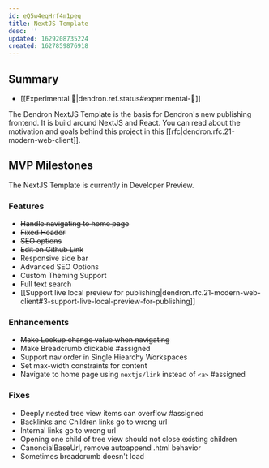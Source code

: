 ```yaml
---
id: eQ5w4eqHrf4m1peq
title: NextJS Template
desc: ''
updated: 1629208735224
created: 1627859876918
---
```


## Summary 
- [[Experimental 🧪|dendron.ref.status#experimental-🧪]]

The Dendron NextJS Template is the basis for Dendron's new publishing frontend. It is build around NextJS and React. You can read about the motivation and goals behind this project in this [[rfc|dendron.rfc.21-modern-web-client]].

## MVP Milestones

The NextJS Template is currently in Developer Preview. 

### Features
-   ~~Handle navigating to home page~~
-   ~~Fixed Header~~
-   ~~SEO options~~
-   ~~Edit on Github Link~~
-   Responsive side bar
-   Advanced SEO Options 
-   Custom Theming Support
-   Full text search
-   [[Support live local preview for publishing|dendron.rfc.21-modern-web-client#3-support-live-local-preview-for-publishing]]

### Enhancements
-   ~~Make Lookup change value when navigating~~
-   Make Breadcrumb clickable #assigned
-   Support nav order in Single Hiearchy Workspaces
-   Set max-width constraints for content 
-   Navigate to home page using `nextjs/link` instead of `<a>` #assigned

### Fixes
-   Deeply nested tree view items can overflow #assigned
-   Backlinks and Children links go to wrong url
-   Internal links go to wrong url 
-   Opening one child of tree view should not close existing children
-   CanoncialBaseUrl, remove autoappend .html behavior
-   Sometimes breadcrumb doesn't load